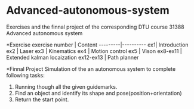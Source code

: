 # Advanced-autonomous-system
Exercises and the finnal project of the corresponding DTU course 31388 Advanced autonomous system

*Exercise
 exercise number | Content
---------|----------
ex1| Introduction
ex2 | Laser 
ex3 | Kinematics
ex4 | Motion control
ex5 | Vison
ex8-ex11 | Extended kalman locaization
ex12-ex13 | Path planner

*Finnal Project
Simulation of the an autonomous system to complete following tasks:
1. Running though all the given guidemarks.
2. Find an object and identify its shape and pose(position+orientation)
3. Return the start point.
